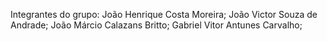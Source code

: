 Integrantes do grupo: João Henrique Costa Moreira;
João Victor Souza de Andrade;
João Márcio Calazans Britto;
Gabriel Vitor Antunes Carvalho;
